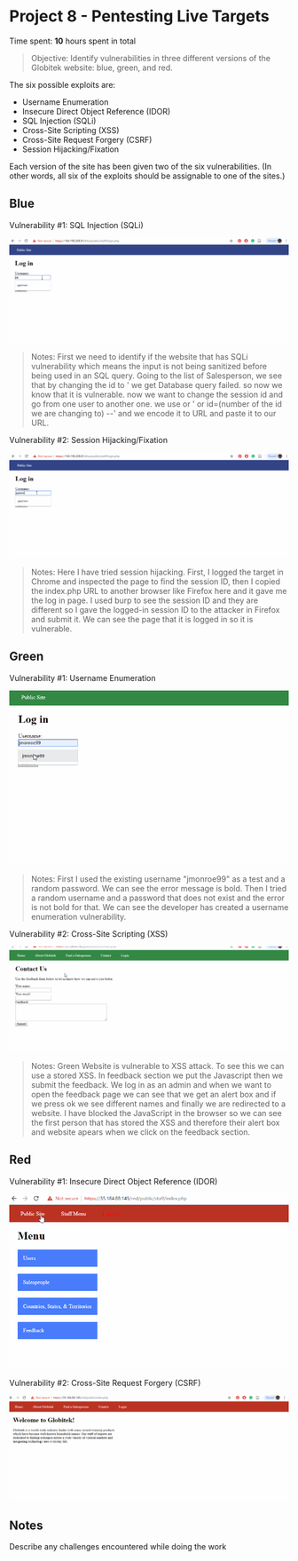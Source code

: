 # Project 8 - Pentesting Live Targets

Time spent: **10** hours spent in total

> Objective: Identify vulnerabilities in three different versions of the Globitek website: blue, green, and red.

The six possible exploits are:
* Username Enumeration
* Insecure Direct Object Reference (IDOR)
* SQL Injection (SQLi)
* Cross-Site Scripting (XSS)
* Cross-Site Request Forgery (CSRF)
* Session Hijacking/Fixation

Each version of the site has been given two of the six vulnerabilities. (In other words, all six of the exploits should be assignable to one of the sites.)

## Blue

Vulnerability #1: SQL Injection (SQLi)

  ![SQL Injection (SQLi)](https://github.com/Jamaliela/week_9_Assignment_Jamali_Ela/blob/master/SQLi.gif)

  > Notes: First we need to identify if the website that has SQLi vulnerability which means the input is not
    being sanitized before being used in an SQL query. Going to the list of Salesperson, we see that by changing 
    the id to ' we get Database query failed. so now we know that it is vulnerable. now we want to change 
    the session id and go from one user to another one. we use or ' or id=(number of the id we are changing to) --' 
    and we encode it to URL and paste it to our URL. 

Vulnerability #2: Session Hijacking/Fixation

  ![Session Hijacking/Fixation](https://github.com/Jamaliela/week_9_Assignment_Jamali_Ela/blob/master/Session_Hijacking.gif)
  
  > Notes: Here I have tried session hijacking. First, I logged the target in Chrome and inspected the page to find the session ID,
    then I copied the index.php URL to another browser like Firefox here and it gave me the log in page. I used burp to see the 
    session ID and they are different so I gave the logged-in session ID to the attacker in Firefox and submit it. We can see 
    the page that it is logged in so it is vulnerable.

## Green

Vulnerability #1: Username Enumeration

   ![Username Enumeration](https://github.com/Jamaliela/week_9_Assignment_Jamali_Ela/blob/master/User_Enumeration.gif)
  
   > Notes: First I used the existing username "jmonroe99" as a test and a random password. We can see the error message
    is bold. Then I tried a random username and a password that does not exist and the error is not bold for that. We can see
    the developer has created a username enumeration vulnerability.

Vulnerability #2: Cross-Site Scripting (XSS)

   ![Cross-Site Scripting (XSS)](https://github.com/Jamaliela/week_9_Assignment_Jamali_Ela/blob/master/XSS.gif)
 
   >Notes: Green Website is  vulnerable to XSS attack. To see this we can use a stored XSS. In feedback section 
   we put the Javascript <script>alert('Ela found the XSS!');</script> then we submit the feedback. We log in as
   an admin and when we want to open the feedback page we can see that we get an alert box and if we press ok we 
   see different names and finally we are redirected to a website. I have blocked the JavaScript in the browser 
   so we can see the first person that has stored the XSS and therefore their alert box and website apears when 
   we click on the feedback section.

## Red

Vulnerability #1: Insecure Direct Object Reference (IDOR)

   ![Insecure Direct Object Reference (IDOR)](https://github.com/Jamaliela/week_9_Assignment_Jamali_Ela/blob/master/IDOR.gif)

Vulnerability #2: Cross-Site Request Forgery (CSRF)

   ![Cross-Site Request Forgery (CSRF)](https://github.com/Jamaliela/week_9_Assignment_Jamali_Ela/blob/master/CSRF.gif)


## Notes

Describe any challenges encountered while doing the work


